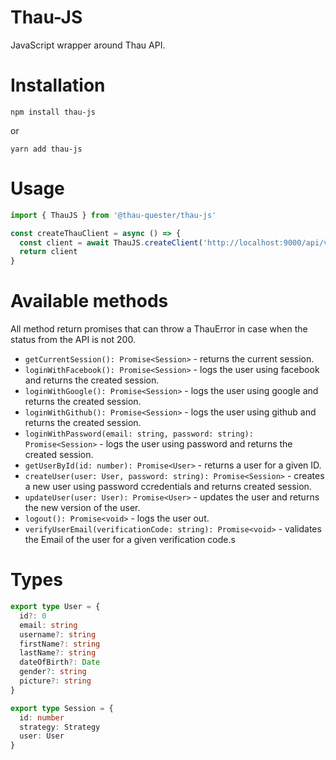 # Thau-JS

JavaScript wrapper around Thau API.

# Installation
```
npm install thau-js
```

or

```
yarn add thau-js
```

# Usage

```typescript
import { ThauJS } from '@thau-quester/thau-js'

const createThauClient = async () => {
  const client = await ThauJS.createClient('http://localhost:9000/api/v1')
  return client
}
```

# Available methods

All method return promises that can throw a ThauError in case when the status from the API is not 200.

* `getCurrentSession(): Promise<Session>` - returns the current session.
* `loginWithFacebook(): Promise<Session>` - logs the user using facebook and returns the created session.
* `loginWithGoogle(): Promise<Session>` - logs the user using google and returns the created session.
* `loginWithGithub(): Promise<Session>` - logs the user using github and returns the created session.
* `loginWithPassword(email: string, password: string): Promise<Session>` - logs the user using password and returns the created session.
* `getUserById(id: number): Promise<User>` - returns a user for a given ID.
* `createUser(user: User, password: string): Promise<Session>` - creates a new user using password ccredentials and returns created session.
* `updateUser(user: User): Promise<User>` - updates the user and returns the new version of the user.
* `logout(): Promise<void>` - logs the user out.
* `verifyUserEmail(verificationCode: string): Promise<void>` - validates the Email of the user for a given verification code.s

# Types

```typescript
export type User = {
  id?: 0
  email: string
  username?: string
  firstName?: string
  lastName?: string
  dateOfBirth?: Date
  gender?: string
  picture?: string
}

export type Session = {
  id: number
  strategy: Strategy
  user: User
}
```